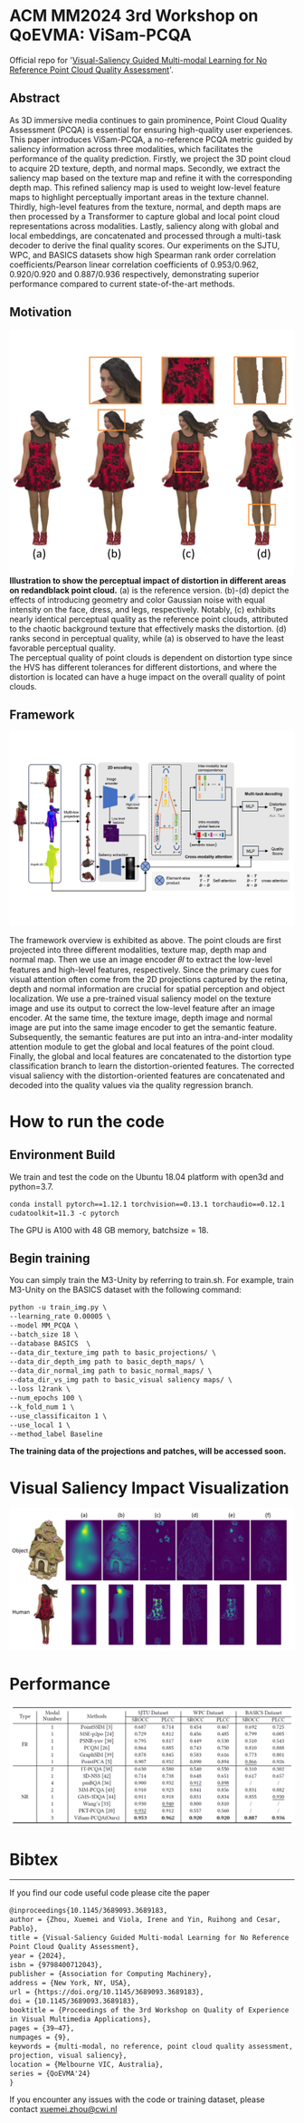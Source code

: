 # ACM MM2024 3rd Workshop on QoEVMA: ViSam-PCQA
Official repo for '[Visual-Saliency Guided Multi-modal Learning for No Reference Point Cloud Quality Assessment](https://dl.acm.org/doi/10.1145/3689093.3689183)'.
## Abstract
As 3D immersive media continues to gain prominence, Point Cloud Quality Assessment (PCQA) is essential for ensuring high-quality user experiences. This paper introduces ViSam-PCQA, a no-reference PCQA metric guided by saliency information across three modalities, which facilitates the performance of the quality prediction. Firstly, we project the 3D point cloud to acquire 2D texture, depth, and normal maps. Secondly, we extract the saliency map based on the texture map and refine it with the corresponding depth map. This refined saliency map is used to weight low-level feature maps to highlight perceptually important areas in the texture channel. Thirdly, high-level features from the texture, normal, and depth maps are then processed by a Transformer to capture global and local point cloud representations across modalities. Lastly, saliency along with global and local embeddings, are concatenated and processed through a multi-task decoder to derive the final quality scores. Our experiments on the SJTU, WPC, and BASICS datasets show high Spearman rank order correlation coefficients/Pearson linear correlation coefficients of 0.953/0.962, 0.920/0.920 and 0.887/0.936 respectively, demonstrating superior performance compared to current state-of-the-art methods.

## Motivation

<img src="https://github.com/cwi-dis/ViSam-PCQA_MM2024Workshop/blob/master/imgs/motivation.jpg" align="left" />

**Illustration to show the perceptual impact of distortion in different areas on redandblack point cloud.** (a) is the reference version. (b)-(d) depict the effects of introducing geometry and color Gaussian noise with equal intensity on the face, dress, and legs, respectively. Notably, (c) exhibits nearly identical perceptual quality as the reference point clouds, attributed to the chaotic background texture that effectively
masks the distortion. (d) ranks second in perceptual quality, while (a) is observed to have the least favorable perceptual quality.  
The perceptual quality of point clouds is dependent on distortion type since the HVS has different tolerances for different distortions, and where the distortion is located can have a huge impact on the overall quality of point clouds.

## Framework

<p align="center">
  <img src="https://github.com/cwi-dis/ViSam-PCQA_MM2024Workshop/blob/master/imgs/framework.jpg" /> 
</p>

The framework overview is exhibited as above. The point clouds are first projected into three different modalities, texture map, depth map and normal map. Then we use an image encoder 𝜃𝐼 to extract the low-level features and high-level features, respectively. Since the primary cues for visual attention often come from the 2D projections captured by the retina, depth and normal information are crucial for spatial perception and object localization. We use a pre-trained visual saliency model on the texture image and use its output to correct the low-level feature after an image encoder. At the same time, the texture image, depth image and normal image are put into the same image encoder to get the semantic feature. Subsequently, the semantic features are put into an intra-and-inter modality attention module to get the global and local features of the point cloud. Finally, the global and local features are concatenated to the distortion type classification branch to learn the distortion-oriented features. The corrected visual saliency with the distortion-oriented features are concatenated and decoded into the quality values via the quality regression branch.

# How to run the code 
## Environment Build

We train and test the code on the Ubuntu 18.04 platform with open3d and python=3.7. 
```
conda install pytorch==1.12.1 torchvision==0.13.1 torchaudio==0.12.1 cudatoolkit=11.3 -c pytorch
```
The GPU is A100 with 48 GB memory,  batchsize = 18.

## Begin training

You can simply train the M3-Unity by referring to train.sh. For example, train M3-Unity on the BASICS dataset with the following command:

```
python -u train_img.py \
--learning_rate 0.00005 \
--model MM_PCQA \
--batch_size 18 \
--database BASICS  \
--data_dir_texture_img path to basic_projections/ \
--data_dir_depth_img path to basic_depth_maps/ \
--data_dir_normal_img path to basic_normal_maps/ \
--data_dir_vs_img path to basic_visual saliency maps/ \
--loss l2rank \
--num_epochs 100 \
--k_fold_num 1 \
--use_classificaiton 1 \
--use_local 1 \
--method_label Baseline
```

 **The training data of the projections and patches, will be accessed soon.**  

# Visual Saliency Impact Visualization
<p align="left">
  <img src="https://github.com/cwi-dis/ViSam-PCQA_MM2024Workshop/blob/master/imgs/visualsaliency.jpg" /> 
</p>

# Performance
<p align="left">
  <img src="https://github.com/cwi-dis/ViSam-PCQA_MM2024Workshop/blob/master/imgs/Performance.png" /> 
</p>

# Bibtex 
-----------
If you find our code useful code please cite the paper   
```
@inproceedings{10.1145/3689093.3689183,
author = {Zhou, Xuemei and Viola, Irene and Yin, Ruihong and Cesar, Pablo},
title = {Visual-Saliency Guided Multi-modal Learning for No Reference Point Cloud Quality Assessment},
year = {2024},
isbn = {9798400712043},
publisher = {Association for Computing Machinery},
address = {New York, NY, USA},
url = {https://doi.org/10.1145/3689093.3689183},
doi = {10.1145/3689093.3689183},
booktitle = {Proceedings of the 3rd Workshop on Quality of Experience in Visual Multimedia Applications},
pages = {39–47},
numpages = {9},
keywords = {multi-modal, no reference, point cloud quality assessment, projection, visual saliency},
location = {Melbourne VIC, Australia},
series = {QoEVMA'24}
}
```
If you encounter any issues with the code or training dataset, please contact xuemei.zhou@cwi.nl
